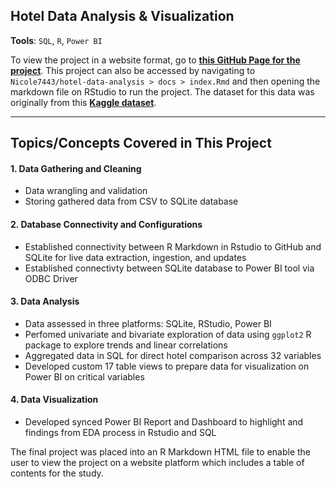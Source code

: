 ## Hotel Data Analysis & Visualization 
**Tools**: `SQL`, `R`, `Power BI`

To view the project in a website format, go to **[this GitHub Page for the project](https://nicole7443.github.io/hotel-data-analysis/)**.
This project can also be accessed by navigating to `Nicole7443/hotel-data-analysis > docs > index.Rmd` and then opening the markdown file on RStudio to run the project. The dataset for this data was originally from this **[Kaggle dataset](https://www.kaggle.com/datasets/jessemostipak/hotel-booking-demand)**.
***
## Topics/Concepts Covered in This Project
#### 1. Data Gathering and Cleaning
- Data wrangling and validation
- Storing gathered data from CSV to SQLite database
#### 2. Database Connectivity and Configurations
- Established connectivity between R Markdown in Rstudio to GitHub and SQLite for live data extraction, ingestion, and updates
- Established connectivty between SQLite database to Power BI tool via ODBC Driver
#### 3. Data Analysis
- Data assessed in three platforms: SQLite, RStudio, Power BI
- Perfomed univariate and bivariate exploration of data using `ggplot2` R package to explore trends and linear correlations
- Aggregated data in SQL for direct hotel comparison across 32 variables
- Developed custom 17 table views to prepare data for visualization on Power BI on critical variables
#### 4. Data Visualization
- Developed synced Power BI Report and Dashboard to highlight and findings from EDA process in Rstudio and SQL

The final project was placed into an R Markdown HTML file to enable the user to view the project on a website platform which includes a table of contents for the study.
